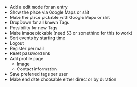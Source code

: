  - Add a edit mode for an entry
 - Show the place via Google Maps or shit
 - Make the place pickable with Google Maps or shit
 - DropDown for all known Tags
 - Possibility for new Tags
 - Make image pickable (need S3 or something for this to work)
 - Sort events by starting time
 - Logout
 - Register per mail
 - Reset password link
 - Add profile page
   - Image
   - Contact information
 - Save preferred tags per user
 - Make end date choosable either direct or by duration